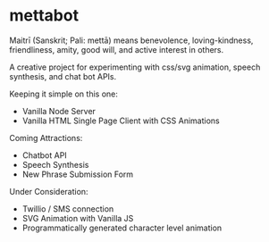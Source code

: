 # mettabot
Maitrī (Sanskrit; Pali: mettā) means benevolence, loving-kindness, friendliness, amity, good will, and active interest in others.

A creative project for experimenting with css/svg animation, speech synthesis, and chat bot APIs. 

Keeping it simple on this one:

- Vanilla Node Server
- Vanilla HTML Single Page Client with CSS Animations

Coming Attractions:

- Chatbot API
- Speech Synthesis
- New Phrase Submission Form

Under Consideration:

- Twillio / SMS connection
- SVG Animation with Vanilla JS
- Programmatically generated character level animation
